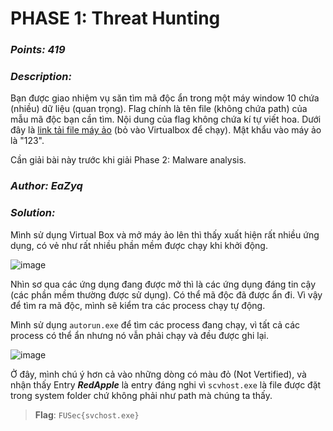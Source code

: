 # PHASE 1: Threat Hunting

### _Points: 419_

### _Description:_

Bạn được giao nhiệm vụ săn tìm mã độc ẩn trong một máy window 10 chứa (nhiều) dữ liệu (quan trọng). Flag chính là tên file (không chứa path) của mẫu mã độc bạn cần tìm. Nội dung của flag không chứa kí tự viết hoa. Dưới đây là [link tải file máy ảo](https://drive.google.com/file/d/16ntnmYhpmU67uPMcxB_p2OcRRPCqjSUC/view?usp=sharing) (bỏ vào Virtualbox để chạy). Mật khẩu vào máy ảo là "123".

Cần giải bài này trước khi giải Phase 2: Malware analysis. 

### _Author: EaZyq_

### _Solution:_

Mình sử dụng Virtual Box và mở máy ảo lên thì thấy xuất hiện rất nhiều ứng dụng, có vẻ như rất nhiều phần mềm được chạy khi khởi động.

![image](https://github.com/Kayiyan/CTF_Team_Write-up/assets/112896213/ad1dd80c-d4eb-47b2-97e3-233870761c26)

Nhìn sơ qua các ứng dụng đang được mở thì là các ứng dụng đáng tin cậy (các phần mềm thường được sử dụng). Có thể mã độc đã được ẩn đi. 
Vì vậy để tìm ra mã độc, mình sẽ kiểm tra các process chạy tự động. 

Mình sử dụng `autorun.exe` để tìm các process đang chạy, vì tất cả các process có thể ẩn nhưng nó vẫn phải chạy và đều được ghi lại. 

![image](https://github.com/Kayiyan/CTF_Team_Write-up/assets/112896213/746edfdd-c802-4e25-8e24-595fef95e8dd)

Ở đây, mình chú ý hơn cả vào những dòng có màu đỏ (Not Vertified), và nhận thấy Entry **_RedApple_** là entry đáng nghi vì `scvhost.exe` là file được đặt trong system folder chứ không phải như path mà chúng ta thấy.

> **Flag**: `FUSec{svchost.exe}`
